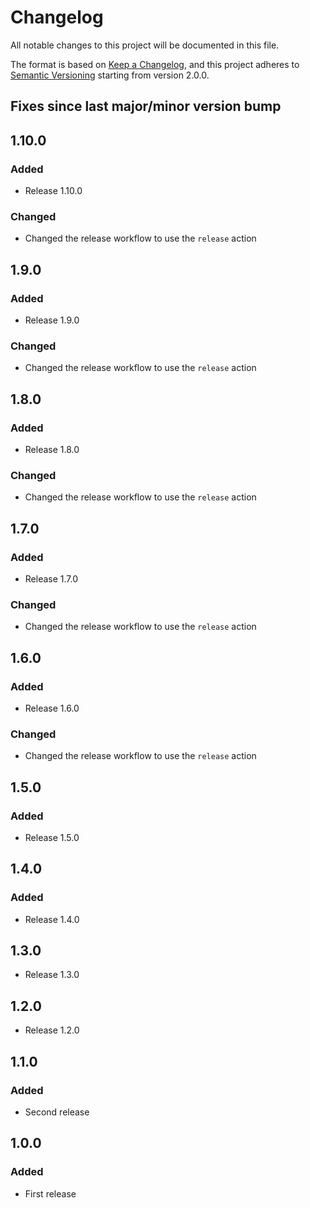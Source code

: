 # Changelog

All notable changes to this project will be documented in this file.

The format is based on [Keep a Changelog](https://keepachangelog.com/en/1.0.0/),
and this project adheres to [Semantic Versioning](https://semver.org/spec/v2.0.0.html) starting from version 2.0.0.

## Fixes since last major/minor version bump

## 1.10.0

### Added

- Release 1.10.0

### Changed

- Changed the release workflow to use the `release` action

## 1.9.0

### Added

- Release 1.9.0

### Changed

- Changed the release workflow to use the `release` action

## 1.8.0

### Added

- Release 1.8.0

### Changed

- Changed the release workflow to use the `release` action

## 1.7.0

### Added

- Release 1.7.0

### Changed

- Changed the release workflow to use the `release` action

## 1.6.0

### Added

- Release 1.6.0

### Changed

- Changed the release workflow to use the `release` action

## 1.5.0

### Added

- Release 1.5.0

## 1.4.0

### Added

- Release 1.4.0

## 1.3.0

- Release 1.3.0

## 1.2.0

- Release 1.2.0

## 1.1.0

### Added

- Second release

## 1.0.0

### Added

- First release
